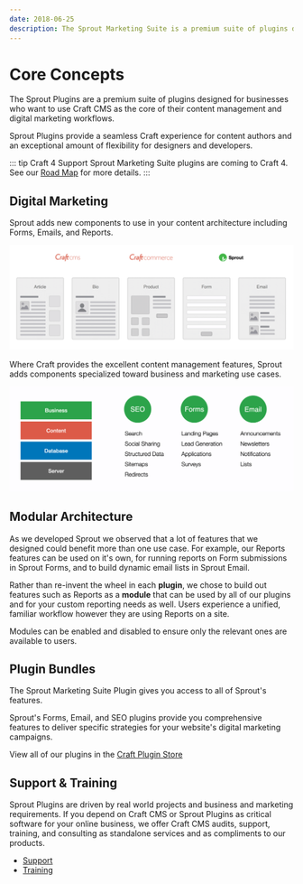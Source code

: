 ```yaml
---
date: 2018-06-25
description: The Sprout Marketing Suite is a premium suite of plugins designed for businesses who want to use Craft CMS as the core of their content management and digital marketing workflows.
---
```


# Core Concepts

The Sprout Plugins are a premium suite of plugins designed for businesses who want to use Craft CMS as the core of their content management and digital marketing workflows.

Sprout Plugins provide a seamless Craft experience for content authors and an exceptional amount of flexibility for designers and developers.

[//]: # (Sprout Plugins provide a seamless Craft experience for content authors, an exceptional amount of flexibility for designers and developers, and comprehensive multi-site support for multi-regional and multi-lingual websites.)

::: tip Craft 4 Support
Sprout Marketing Suite plugins are coming to Craft 4. See our [Road Map](./support/road-map.md) for more details.
:::

## Digital Marketing

Sprout adds new components to use in your content architecture including Forms, Emails, and Reports.

![Sprout Components](./images/sprout-components.png)

Where Craft provides the excellent content management features, Sprout adds components specialized toward business and marketing use cases.

![Sprout Features](./images/sprout-features.png)

## Modular Architecture

As we developed Sprout we observed that a lot of features that we designed could benefit more than one use case. For example, our Reports features can be used on it's own, for running reports on Form submissions in Sprout Forms, and to build dynamic email lists in Sprout Email.

Rather than re-invent the wheel in each **plugin**, we chose to build out features such as Reports as a **module** that can be used by all of our plugins and for your custom reporting needs as well. Users experience a unified, familiar workflow however they are using Reports on a site.

Modules can be enabled and disabled to ensure only the relevant ones are available to users.

## Plugin Bundles

The Sprout Marketing Suite Plugin gives you access to all of Sprout's features.

<ModuleComparison feature-list="./modules/suites.json" />

Sprout's Forms, Email, and SEO plugins provide you comprehensive features to deliver specific strategies for your website's digital marketing campaigns.

<ModuleComparison feature-list="./modules/core.json" />

View all of our plugins in the [Craft Plugin Store](https://plugins.craftcms.com/developer/169)

## Support & Training

Sprout Plugins are driven by real world projects and business and marketing requirements. If you depend on Craft CMS or Sprout Plugins as critical software for your online business, we offer Craft CMS audits, support, training, and consulting as standalone services and as compliments to our products.

- [Support](./support/support.md)
- [Training](./support/training.md)
